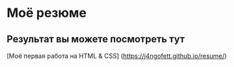 # Моё резюме

## Результат вы можете посмотреть тут

[Моё первая работа на HTML & CSS] (https://j4ngofett.github.io/resume/) 
